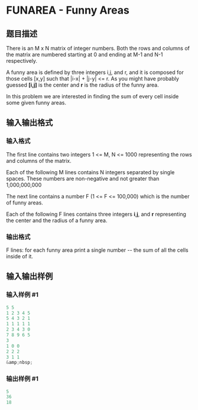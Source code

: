 # FUNAREA - Funny Areas

## 题目描述

There is an M x N matrix of integer numbers. Both the rows and columns of the matrix are numbered starting at 0 and ending at M-1 and N-1 respectively.

A funny area is defined by three integers i,j, and r, and it is composed for those cells \[x,y\] such that |i-x| + |j-y| <= r. As you might have probably guessed **\[i,j\]** is the center and **r** is the radius of the funny area.

In this problem we are interested in finding the sum of every cell inside some given funny areas.

## 输入输出格式

### 输入格式

The first line contains two integers 1 <= M, N <= 1000 representing the rows and columns of the matrix.

Each of the following M lines contains N integers separated by single spaces. These numbers are non-negative and not greater than 1,000,000,000

The next line contains a number F (1 <= F <= 100,000) which is the number of funny areas.

Each of the following F lines contains three integers **i**,**j**, and **r** representing the center and the radius of a funny area.

### 输出格式

F lines: for each funny area print a single number -- the sum of all the cells inside of it.

## 输入输出样例

### 输入样例 #1

```cpp
5 5
1 2 3 4 5
5 4 3 2 1
1 1 1 1 1
2 3 4 3 0
7 8 9 6 5
3
1 0 0
2 2 2
3 1 1
&amp;nbsp;
```


### 输出样例 #1

```cpp
5
36
18
```



